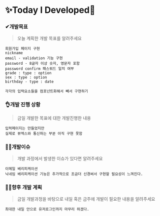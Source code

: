 # ✨Today I Developed🤞



### ✔개발목표

> 오늘 계획한 개발 목표를 알려주세요

```
회원가입 페이지 구현
nickname
email - validation 기능 구현
password - 8글자 이상 숫자, 영문자 포함
password confirm 패스워드 일치 여부
grade : type : option
sex : type : option
birthday - type : date

각각의 입력요소들을 컴포넌트화해서 빼서 구현하기
```





### 👌개발 진행 상황

> 금일 개발한 목표에 대한 개발진행한 내용

```
입력페이지는 만들었지만
실제로 뷰엑스와 통신하는 부분 아직 구현 못함
```





### 🤷‍♂️개발이슈

> 개발 과정에서 발생한 이슈가 있다면 알려주세요

```
이메일 베리피케이션
닉네임 베리피케이션 기능은 추가적으로 조금더 신경써서 구현할 필요성이 느껴진다.
```





### 🐱‍🚀향후 개발 계획

> 금일 개발과정을 바탕으로 내일 혹은 금주에 개발이 필요한 내용을 알려주세요

```
최대한 내일 안으로 유저로그인까지 마무리 하겠다.
```

